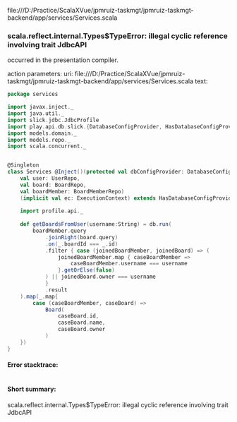 file:///D:/Practice/ScalaXVue/jpmruiz-taskmgt/jpmruiz-taskmgt-backend/app/services/Services.scala
### scala.reflect.internal.Types$TypeError: illegal cyclic reference involving trait JdbcAPI

occurred in the presentation compiler.

action parameters:
uri: file:///D:/Practice/ScalaXVue/jpmruiz-taskmgt/jpmruiz-taskmgt-backend/app/services/Services.scala
text:
```scala
package services

import javax.inject._
import java.util._
import slick.jdbc.JdbcProfile
import play.api.db.slick.{DatabaseConfigProvider, HasDatabaseConfigProvider}
import models.domain._
import models.repo._
import scala.concurrent._


@Singleton
class Services @Inject()(protected val dbConfigProvider: DatabaseConfigProvider,
    val user: UserRepo,
    val board: BoardRepo,
    val boardMember: BoardMemberRepo)
    (implicit val ec: ExecutionContext) extends HasDatabaseConfigProvider[JdbcProfile] {
   
    import profile.api._
    
    def getBoardsFromUser(username:String) = db.run(
        boardMember.query
            .joinRight(board.query)
            .on(_.boardId === _.id)
            .filter { case (joinedBoardMember, joinedBoard) => (
                joinedBoardMember.map { caseBoardMember =>
                    caseBoardMember.username === username
                }.getOrElse(false)
            ) || joinedBoard.owner === username
            }
            .result
    ).map(_.map{
        case (caseBoardMember, caseBoard) =>
            Board(
                caseBoard.id,
                caseBoard.name,
                caseBoard.owner
            )
    })
}

```



#### Error stacktrace:

```

```
#### Short summary: 

scala.reflect.internal.Types$TypeError: illegal cyclic reference involving trait JdbcAPI